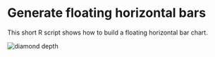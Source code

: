 # Generate floating horizontal bars

This short R script shows how to build a floating horizontal bar chart.

![diamond depth](https://github.com/mihobu/R-Help/raw/master/ggplot/ggplot-arbitrary-length-bar/bars.png "diamond depth")

